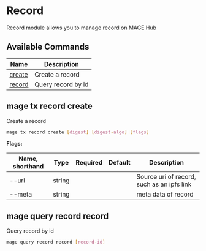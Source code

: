 # Record

Record module allows you to manage record on MAGE Hub

## Available Commands

| Name                                | Description        |
| ----------------------------------- | ------------------ |
| [create](#mage-tx-record-create)    | Create a record    |
| [record](#mage-query-record-record) | Query record by id |

## mage tx record create

Create a record

```bash
mage tx record create [digest] [digest-algo] [flags]
```

**Flags:**

| Name, shorthand | Type   | Required | Default | Description                                |
| --------------- | ------ | -------- | ------- | ------------------------------------------ |
| --uri           | string |          |         | Source uri of record, such as an ipfs link |
| --meta          | string |          |         | meta data of record                        |

## mage query record record

Query record by id

```bash
mage query record record [record-id]
```
